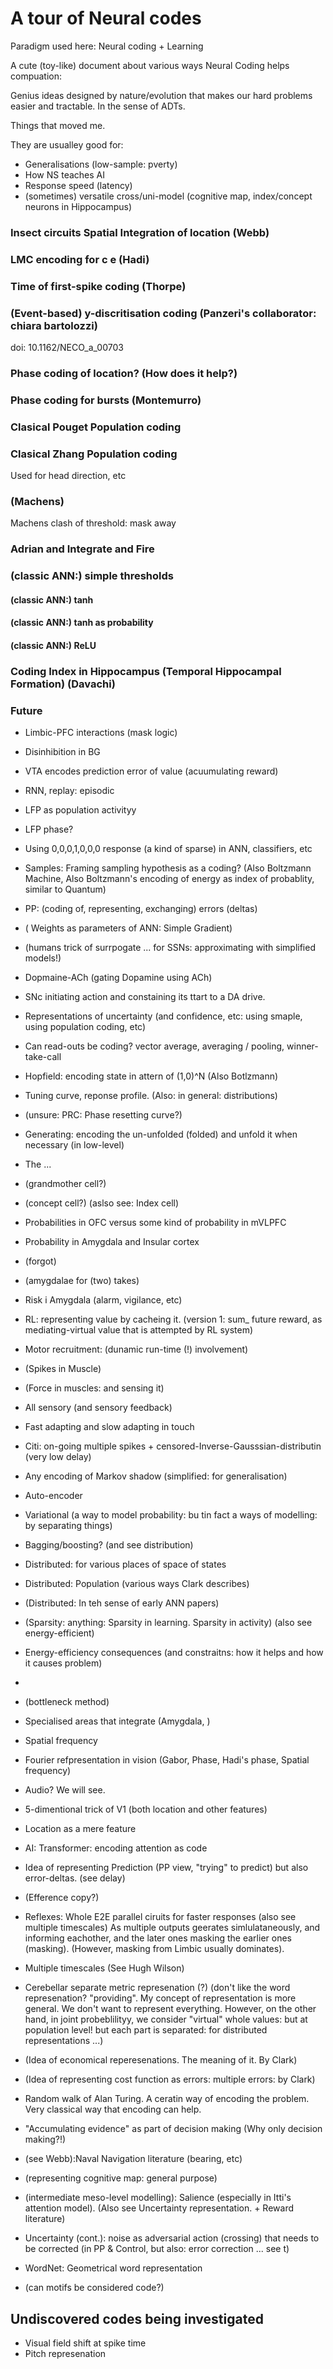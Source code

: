 # A tour of Neural codes

Paradigm used here: Neural coding + Learning

A cute (toy-like) document about various ways Neural Coding helps compuation:

Genius ideas designed by nature/evolution that makes our hard problems easier and tractable. In the sense of ADTs.

Things that moved me.

They are usualley good for:
* Generalisations (low-sample: pverty)
* How NS teaches AI
* Response speed (latency)
* (sometimes) versatile cross/uni-model (cognitive map, index/concept neurons in Hippocampus)

### Insect circuits Spatial Integration of location (Webb)
### LMC encoding for c e (Hadi)
### Time of first-spike coding (Thorpe)
### (Event-based) y-discritisation coding (Panzeri's collaborator: chiara bartolozzi)
doi: 10.1162/NECO_a_00703
### Phase coding of location? (How does it help?)
### Phase coding for bursts (Montemurro)
### Clasical Pouget Population coding
### Clasical Zhang Population coding
Used for head direction, etc
### (Machens)
Machens clash of threshold: mask away
### Adrian and Integrate and Fire
### (classic ANN:) simple thresholds
#### (classic ANN:) tanh
#### (classic ANN:) tanh as probability
#### (classic ANN:) ReLU
### Coding Index in Hippocampus (Temporal Hippocampal Formation) (Davachi)

### Future
* Limbic-PFC interactions (mask logic)
* Disinhibition in BG
* VTA encodes prediction error of value (acuumulating reward)
* RNN, replay: episodic
* LFP as population activityy
* LFP phase?
* Using 0,0,0,1,0,0,0 response (a kind of sparse) in ANN, classifiers, etc
* Samples: Framing sampling hypothesis as a coding? (Also Boltzmann Machine, Also Boltzmann's encoding of energy as index of probablity, similar to Quantum)
* PP: (coding of, representing, exchanging) errors (deltas)
* ( Weights as parameters of ANN: Simple Gradient)
* (humans trick of surrpogate ... for SSNs: approximating with simplified models!)
* Dopmaine-ACh (gating Dopamine using ACh)
* SNc initiating action and constaining its ttart to a DA drive.
* Representations of uncertainty (and confidence, etc: using smaple, using population coding, etc)
* Can read-outs be coding? vector average, averaging / pooling, winner-take-call
* Hopfield: encoding state in attern of (1,0)^N (Also Botlzmann)
* Tuning curve, reponse profile. (Also: in general: distributions)
* (unsure: PRC: Phase resetting curve?)
* Generating: encoding the un-unfolded (folded) and unfold it when necessary (in low-level)
* The ...
* (grandmother cell?)
* (concept cell?) (aslso see: Index cell)
* Probabilities in OFC versus some kind of probability in mVLPFC
* Probability in Amygdala and Insular cortex
* (forgot)
* (amygdalae for (two) takes)
* Risk i Amygdala (alarm, vigilance, etc)
* RL: representing value by cacheing it. (version 1: sum_ future reward, as mediating-virtual value that is attempted by RL system) 
* Motor recruitment: (dunamic run-time (!) involvement)
* (Spikes in Muscle)
* (Force in muscles: and sensing it)
* All sensory (and sensory feedback)
* Fast adapting and slow adapting in touch
* Citi: on-going multiple spikes + censored-Inverse-Gausssian-distributin (very low delay)
* Any encoding of Markov shadow (simplified: for generalisation)
* Auto-encoder
* Variational (a way to model probability: bu tin fact a ways of modelling: by separating things)
* Bagging/boosting? (and see distribution)
* Distributed: for various places of space of states
* Distributed: Population (various ways Clark describes)
* (Distributed: In teh sense of early ANN papers)
* (Sparsity: anything: Sparsity in learning. Sparsity in activity) (also see energy-efficient)
* Energy-efficiency consequences (and constraitns: how it helps and how it causes problem)
*
* (bottleneck method)
* Specialised areas that integrate (Amygdala, )
* Spatial frequency
* Fourier refpresentation in vision (Gabor, Phase, Hadi's phase, Spatial frequency)
* Audio? We will see.
* 5-dimentional trick of V1 (both location and other features)
* Location as a mere feature
* AI: Transformer: encoding attention as code
* Idea of representing Prediction (PP view, "trying" to predict) but also error-deltas. (see delay)
* (Efference copy?)
* Reflexes: Whole E2E parallel ciruits for faster responses (also see multiple timescales)
As multiple outputs geerates simlulataneously, and informing eachother, and the later ones masking the earlier ones (masking). (However, masking from Limbic usually dominates). 
* Multiple timescales (See Hugh Wilson)
* Cerebellar separate metric represenation (?)
(don't like the word represenation? "providing". My concept of representation is more general. We don't want to represent everything. However, on the other hand, in joint probeblilityy, we consider "virtual" whole values: but at population level! but each part is separated: for distributed representations ...)
* (Idea of economical reperesenations. The meaning of it. By Clark)
* (Idea of representing cost function as errors: multiple errors: by Clark)
* Random walk of Alan Turing. A ceratin way of encoding the problem. Very classical way that encoding can help.
* "Accumulating evidence" as part of decision making
(Why only decision making?!)
* (see Webb):Naval Navigation literature (bearing, etc)
* (representing cognitive map: general purpose)

* (intermediate meso-level modelling): Salience (especially in Itti's attention model).
(Also see Uncertainty representation. + Reward literature)
* Uncertainty (cont.): noise as adversarial action (crossing)
that needs to be corrected (in PP & Control, but also: error correction ... see t)
* WordNet: Geometrical word representation
* (can motifs be considered code?)


## Undiscovered codes being investigated
* Visual field shift at spike time
* Pitch represenation
